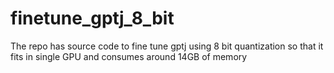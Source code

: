 # finetune_gptj_8_bit
The repo has source code to fine tune gptj using 8 bit quantization so that it fits in single GPU and consumes around 14GB of memory
